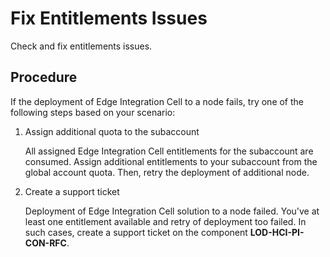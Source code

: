 <!-- loio27ae42ca9a7c4679a69a4b93d03c654f -->

# Fix Entitlements Issues

Check and fix entitlements issues.



## Procedure

If the deployment of Edge Integration Cell to a node fails, try one of the following steps based on your scenario:

1.  Assign additional quota to the subaccount

    All assigned Edge Integration Cell entitlements for the subaccount are consumed. Assign additional entitlements to your subaccount from the global account quota. Then, retry the deployment of additional node.

2.  Create a support ticket

    Deployment of Edge Integration Cell solution to a node failed. You've at least one entitlement available and retry of deployment too failed. In such cases, create a support ticket on the component **LOD-HCI-PI-CON-RFC**.


